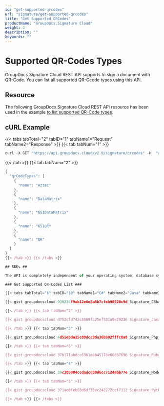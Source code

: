 ```yaml
---
id: "get-supported-qrcodes"
url: "signature/get-supported-qrcodes"
title: "Get Supported QRCodes"
productName: "GroupDocs.Signature Cloud"
weight: 3
description: ""
keywords: ""
---
```


# Supported QR-Codes Types #

GroupDocs.Signature Cloud REST API supports to sign a document with QR-Code. You can list all supported QR-Ccode types using this API.

## Resource ##

The following GroupDocs.Signature Cloud REST API resource has been used in the example [to list supported QR-Code types](https://apireference.groupdocs.cloud/signature/#/Info/GetSupportedQRCodes).

## cURL Example ##

{{< tabs tabTotal="2" tabID="1" tabName1="Request" tabName2="Response" >}} {{< tab tabNum="1" >}}

```javascript
curl -X GET "https://api.groupdocs.cloud/v2.0/signature/qrcodes" -H  "accept: application/json" -H  "authorization: Bearer [Access Token]"
```

{{< /tab >}} {{< tab tabNum="2" >}}

```javascript
{
  "qrCodeTypes": [
    {
      "name": "Aztec"
    },
    {
      "name": "DataMatrix"
    },
    {
      "name": "GS1DataMatrix"
    },
    {
      "name": "GS1QR"
    },
    {
      "name": "QR"
    }
  ]
}
{{< /tab >}} {{< /tabs >}}

## SDKs ##

The API is completely independent of your operating system, database system or development language. We provide and support API SDKs in many development languages in order to make it even easier to integrate. You can see our available SDKs list [here](https://github.com/groupdocs-signature-cloud).

### Get Supported QR-Codes List ###

{{< tabs tabTotal="6" tabID="10" tabName1="C#" tabName2="Java" tabName3="PHP" tabName4="Node.js" tabName5="Python" tabName6="Ruby" >}} {{< tab tabNum="1" >}}

{{< gist groupdocscloud 930234f9ab12e6e3a5b7cfeb98928c9d Signature_CSharp_Get_Supported_QRCodes.cs >}}

{{< /tab >}} {{< tab tabNum="2" >}}

{{< gist groupdocscloud d752cfd742c8869fa25ef531a9e29236 Signature_Java_Get_Supported_QRCodes.java >}}

{{< /tab >}} {{< tab tabNum="3" >}}

{{< gist groupdocscloud 4d51ebda15c88dcc9da36b902fffc8a8 Signature_Php_Get_Supported_QRCodes.php >}}

{{< /tab >}} {{< tab tabNum="6" >}}

{{< gist groupdocscloud 37b171abdcc6961eab45170e66037696 Signature_Ruby_Get_Supported_QRCodes.rb >}}

{{< /tab >}} {{< tab tabNum="4" >}}

{{< gist groupdocscloud 39c386004ccdadc059d6cc7124ebb77e Signature_Node_Get_Supported_QRCodes.js >}}

{{< /tab >}} {{< tab tabNum="5" >}}

{{< gist groupdocscloud 371ae0feb03d6df33ec242272ccf7112 Signature_Python_Get_Supported_QRCodes.py >}}

{{< /tab >}} {{< /tabs >}}
